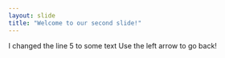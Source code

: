 ```yaml
---
layout: slide
title: "Welcome to our second slide!"
---
```

I changed the line 5 to some text
Use the left arrow to go back!

